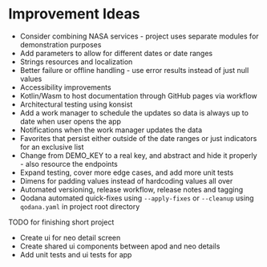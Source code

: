 # Improvement Ideas

- Consider combining NASA services - project uses separate modules for demonstration purposes
- Add parameters to allow for different dates or date ranges
- Strings resources and localization
- Better failure or offline handling - use error results instead of just null values
- Accessibility improvements
- Kotlin/Wasm to host documentation through GitHub pages via workflow
- Architectural testing using konsist
- Add a work manager to schedule the updates so data is always up to date when user opens the app
- Notifications when the work manager updates the data
- Favorites that persist either outside of the date ranges or just indicators for an exclusive list
- Change from DEMO_KEY to a real key, and abstract and hide it properly - also resource the
  endpoints
- Expand testing, cover more edge cases, and add more unit tests
- Dimens for padding values instead of hardcoding values all over
- Automated versioning, release workflow, release notes and tagging
- Qodana automated quick-fixes using `--apply-fixes` or `--cleanup` using `qodana.yaml` in
  project root directory

TODO for finishing short project

- Create ui for neo detail screen
- Create shared ui components between apod and neo details
- Add unit tests and ui tests for app